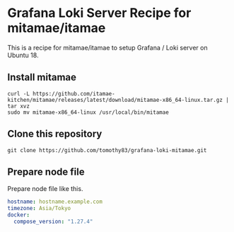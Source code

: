 # Grafana Loki Server Recipe for mitamae/itamae

This is a recipe for mitamae/itamae to setup Grafana / Loki server on Ubuntu 18.

## Install mitamae

```
curl -L https://github.com/itamae-kitchen/mitamae/releases/latest/download/mitamae-x86_64-linux.tar.gz | tar xvz
sudo mv mitamae-x86_64-linux /usr/local/bin/mitamae
```

## Clone this repository

```
git clone https://github.com/tomothy83/grafana-loki-mitamae.git
```

## Prepare node file

Prepare node file like this.

```yaml
hostname: hostname.example.com
timezone: Asia/Tokyo
docker:
  compose_version: "1.27.4"
```
